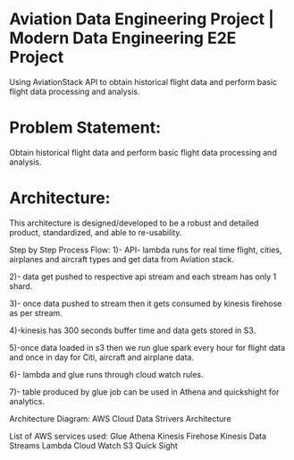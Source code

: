 # Aviation Data Engineering Project | Modern Data Engineering E2E Project
Using AviationStack API to obtain historical flight data and perform basic flight data processing and analysis.

# Problem Statement:
Obtain historical flight data and perform basic flight data processing and analysis.

# Architecture:
This architecture is designed/developed to be a robust and detailed product, standardized, and able to re-usability.



Step by Step Process Flow:
1)- API- lambda runs for real time flight, cities, airplanes and aircraft types and get data from Aviation stack.

2)- data get pushed to respective api stream and each stream has only 1 shard.

3)- once data pushed to stream then it gets consumed by kinesis firehose as per stream.

4)-kinesis has 300 seconds buffer time and data gets stored in S3.

5)-once data loaded in s3 then we run glue spark every hour for flight data and once in day for Citi, aircraft and airplane data.

6)- lambda and glue runs through cloud watch rules.

7)- table produced by glue job can be used in Athena and quickshight for analytics.

Architecture Diagram:
AWS Cloud Data Strivers Architecture

List of AWS services used:
Glue
Athena
Kinesis Firehose
Kinesis Data Streams
Lambda
Cloud Watch
S3
Quick Sight


